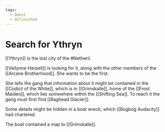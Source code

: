 ```yaml
---
tags:
  - Quest
  - Unfinished
---
```

# Search for Ythryn 

[[Ythryn]] is the lost city of the #Netheril.

[[Vellynne Harpell]] is looking for it, along with the other members of the [[Arcane Brotherhood]]. She wants to be the first.

She tells the gang that information about it might be contained in the [[Codicil of the White]], which is in [[Grimskalle]], home of the [[Frost Maiden]], which lies somewhere within the [[Shifting Sea]]. To reach it the gang must first find [[Raghead Glacier]].

Some details might be hidden in a boat wreck, which [[Bogbog Audacity]] had chartered.

The boat contained a map to [[Grimskalle]].